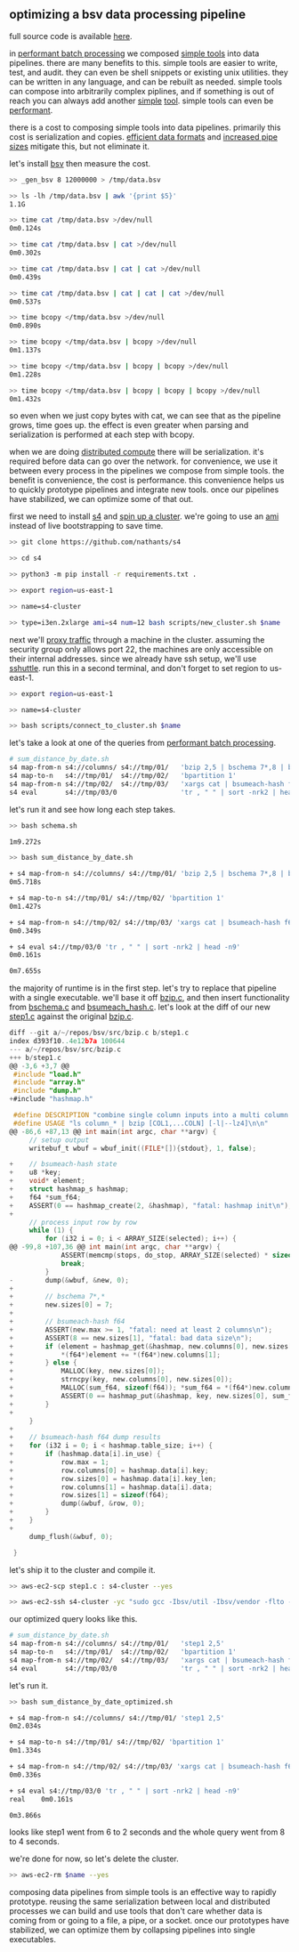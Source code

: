 ## optimizing a bsv data processing pipeline

full source code is available [here](https://github.com/nathants/posts/tree/006/006_optimizing_a_bsv_data_processing_pipeline).

in [performant batch processing](/posts/performant-batch-processing-with-bsv-s4-and-presto) we composed [simple tools](https://github.com/nathants/bsv#tools) into data pipelines. there are many benefits to this. simple tools are easier to write, test, and audit. they can even be shell snippets or existing unix utilities. they can be written in any language, and can be rebuilt as needed. simple tools can compose into arbitrarily complex piplines, and if something is out of reach you can always add another [simple](https://github.com/nathants/bsv#bquantile-sketch) [tool](https://github.com/nathants/bsv#bquantile-merge). simple tools can even be [performant](/posts/discovering-a-baseline-for-data-processing-performance).

there is a cost to composing simple tools into data pipelines. primarily this cost is serialization and copies. [efficient data formats](https://github.com/nathants/bsv#layout) and [increased pipe sizes](https://github.com/nathants/bsv#install) mitigate this, but not eliminate it.

let's install [bsv](https://github.com/nathants/bsv#install) then measure the cost.

```bash
>> _gen_bsv 8 12000000 > /tmp/data.bsv

>> ls -lh /tmp/data.bsv | awk '{print $5}'
1.1G

>> time cat /tmp/data.bsv >/dev/null
0m0.124s

>> time cat /tmp/data.bsv | cat >/dev/null
0m0.302s

>> time cat /tmp/data.bsv | cat | cat >/dev/null
0m0.439s

>> time cat /tmp/data.bsv | cat | cat | cat >/dev/null
0m0.537s

>> time bcopy </tmp/data.bsv >/dev/null
0m0.890s

>> time bcopy </tmp/data.bsv | bcopy >/dev/null
0m1.137s

>> time bcopy </tmp/data.bsv | bcopy | bcopy >/dev/null
0m1.228s

>> time bcopy </tmp/data.bsv | bcopy | bcopy | bcopy >/dev/null
0m1.432s
```

so even when we just copy bytes with cat, we can see that as the pipeline grows, time goes up. the effect is even greater when parsing and serialization is performed at each step with bcopy.

when we are doing [distributed compute](/posts/refactoring-common-distributed-data-patterns-into-s4) there will be serialization. it's required before data can go over the network. for convenience, we use it between every process in the pipelines we compose from simple tools. the benefit is convenience, the cost is performance. this convenience helps us to quickly prototype pipelines and integrate new tools. once our pipelines have stabilized, we can optimize some of that out.

first we need to install [s4](https://github.com/nathants/s4) and [spin up a cluster](https://github.com/nathants/s4/blob/master/scripts/new_cluster.sh). we're going to use an [ami](https://github.com/nathants/bootstraps/blob/master/amis/s4.sh) instead of live bootstrapping to save time.

```bash
>> git clone https://github.com/nathants/s4

>> cd s4

>> python3 -m pip install -r requirements.txt .

>> export region=us-east-1

>> name=s4-cluster

>> type=i3en.2xlarge ami=s4 num=12 bash scripts/new_cluster.sh $name
```

next we'll [proxy traffic](https://github.com/nathants/s4/blob/master/scripts/connect_to_cluster.sh) through a machine in the cluster. assuming the security group only allows port 22, the machines are only accessible on their internal addresses. since we already have ssh setup, we'll use [sshuttle](https://github.com/sshuttle/sshuttle). run this in a second terminal, and don't forget to set region to us-east-1.

```bash
>> export region=us-east-1

>> name=s4-cluster

>> bash scripts/connect_to_cluster.sh $name
```

let's take a look at one of the queries from [performant batch processing](https://nathants.com/posts/performant-batch-processing-with-bsv-s4-and-presto).

```bash
# sum_distance_by_date.sh
s4 map-from-n s4://columns/ s4://tmp/01/   'bzip 2,5 | bschema 7*,8 | bsumeach-hash f64'
s4 map-to-n   s4://tmp/01/  s4://tmp/02/   'bpartition 1'
s4 map-from-n s4://tmp/02/  s4://tmp/03/   'xargs cat | bsumeach-hash f64 | bschema 7,f64:a | csv'
s4 eval       s4://tmp/03/0                'tr , " " | sort -nrk2 | head -n9'
```

let's run it and see how long each step takes.

```bash
>> bash schema.sh

1m9.272s

>> bash sum_distance_by_date.sh

+ s4 map-from-n s4://columns/ s4://tmp/01/ 'bzip 2,5 | bschema 7*,8 | bsumeach-hash f64'
0m5.718s

+ s4 map-to-n s4://tmp/01/ s4://tmp/02/ 'bpartition 1'
0m1.427s

+ s4 map-from-n s4://tmp/02/ s4://tmp/03/ 'xargs cat | bsumeach-hash f64 | bschema 7,f64:a | csv'
0m0.349s

+ s4 eval s4://tmp/03/0 'tr , " " | sort -nrk2 | head -n9'
0m0.161s

0m7.655s
```

the majority of runtime is in the first step. let's try to replace that pipeline with a single executable. we'll base it off [bzip.c](https://github.com/nathants/bsv/blob/master/src/bzip.c), and then insert functionality from [bschema.c](https://github.com/nathants/bsv/blob/master/src/bschema.c) and [bsumeach_hash.c](https://github.com/nathants/bsv/blob/master/src/bsumeach_hash.c). let's look at the diff of our new [step1.c](https://github.com/nathants/posts/blob/006/006_optimizing_a_bsv_data_processing_pipeline/step1.c) against the original [bzip.c](https://github.com/nathants/bsv/blob/master/src/bzip.c).

```c
diff --git a/~/repos/bsv/src/bzip.c b/step1.c
index d393f10..4e12b7a 100644
--- a/~/repos/bsv/src/bzip.c
+++ b/step1.c
@@ -3,6 +3,7 @@
 #include "load.h"
 #include "array.h"
 #include "dump.h"
+#include "hashmap.h"

 #define DESCRIPTION "combine single column inputs into a multi column output\n\n"
 #define USAGE "ls column_* | bzip [COL1,...COLN] [-l|--lz4]\n\n"
@@ -86,6 +87,13 @@ int main(int argc, char **argv) {
     // setup output
     writebuf_t wbuf = wbuf_init((FILE*[]){stdout}, 1, false);

+    // bsumeach-hash state
+    u8 *key;
+    void* element;
+    struct hashmap_s hashmap;
+    f64 *sum_f64;
+    ASSERT(0 == hashmap_create(2, &hashmap), "fatal: hashmap init\n");
+
     // process input row by row
     while (1) {
         for (i32 i = 0; i < ARRAY_SIZE(selected); i++) {
@@ -99,8 +107,36 @@ int main(int argc, char **argv) {
             ASSERT(memcmp(stops, do_stop, ARRAY_SIZE(selected) * sizeof(i32)) == 0, "fatal: all columns didn't end at the same length\n");
             break;
         }
-        dump(&wbuf, &new, 0);
+
+        // bschema 7*,*
+        new.sizes[0] = 7;
+
+        // bsumeach-hash f64
+        ASSERT(new.max >= 1, "fatal: need at least 2 columns\n");
+        ASSERT(8 == new.sizes[1], "fatal: bad data size\n");
+        if (element = hashmap_get(&hashmap, new.columns[0], new.sizes[0])) {
+            *(f64*)element += *(f64*)new.columns[1];
+        } else {
+            MALLOC(key, new.sizes[0]);
+            strncpy(key, new.columns[0], new.sizes[0]);
+            MALLOC(sum_f64, sizeof(f64)); *sum_f64 = *(f64*)new.columns[1];
+            ASSERT(0 == hashmap_put(&hashmap, key, new.sizes[0], sum_f64), "fatal: hashmap put\n");
+        }
+
     }
+
+    // bsumeach-hash f64 dump results
+    for (i32 i = 0; i < hashmap.table_size; i++) {
+        if (hashmap.data[i].in_use) {
+            row.max = 1;
+            row.columns[0] = hashmap.data[i].key;
+            row.sizes[0] = hashmap.data[i].key_len;
+            row.columns[1] = hashmap.data[i].data;
+            row.sizes[1] = sizeof(f64);
+            dump(&wbuf, &row, 0);
+        }
+    }
+
     dump_flush(&wbuf, 0);

 }
```

let's ship it to the cluster and compile it.

```bash
>> aws-ec2-scp step1.c : s4-cluster --yes

>> aws-ec2-ssh s4-cluster -yc "sudo gcc -Ibsv/util -Ibsv/vendor -flto -O3 -march=native -mtune=native -lm -o /usr/local/bin/step1 step1.c bsv/vendor/lz4.c"
```

our optimized query looks like this.

```bash
# sum_distance_by_date.sh
s4 map-from-n s4://columns/ s4://tmp/01/   'step1 2,5'
s4 map-to-n   s4://tmp/01/  s4://tmp/02/   'bpartition 1'
s4 map-from-n s4://tmp/02/  s4://tmp/03/   'xargs cat | bsumeach-hash f64 | bschema 7,f64:a | csv'
s4 eval       s4://tmp/03/0                'tr , " " | sort -nrk2 | head -n9'
```

let's run it.

```bash
>> bash sum_distance_by_date_optimized.sh

+ s4 map-from-n s4://columns/ s4://tmp/01/ 'step1 2,5'
0m2.034s

+ s4 map-to-n s4://tmp/01/ s4://tmp/02/ 'bpartition 1'
0m1.334s

+ s4 map-from-n s4://tmp/02/ s4://tmp/03/ 'xargs cat | bsumeach-hash f64 | bschema 7,f64:a | csv'
0m0.336s

+ s4 eval s4://tmp/03/0 'tr , " " | sort -nrk2 | head -n9'
real    0m0.161s

0m3.866s
```

looks like step1 went from 6 to 2 seconds and the whole query went from 8 to 4 seconds.

we're done for now, so let's delete the cluster.

```bash
>> aws-ec2-rm $name --yes
```

composing data pipelines from simple tools is an effective way to rapidly prototype. reusing the same serialization between local and distributed processes we can build and use tools that don't care whether data is coming from or going to a file, a pipe, or a socket. once our prototypes have stabilized, we can optimize them by collapsing pipelines into single executables.
